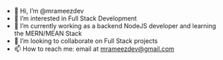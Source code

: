 - 👋 Hi, I’m @mrameezdev
- 👀 I’m interested in Full Stack Development
- 🌱 I’m currently working as a backend NodeJS developer and learning the MERN/MEAN Stack
- 💞️ I’m looking to collaborate on Full Stack projects
- 📫 How to reach me: email at mrameezdev@gmail.com

<!---
mrameezdev/mrameezdev is a ✨ special ✨ repository because its `README.md` (this file) appears on your GitHub profile.
You can click the Preview link to take a look at your changes.
--->
